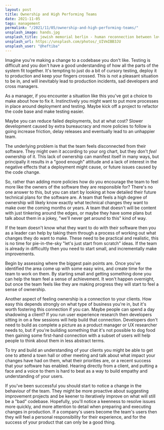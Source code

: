 ```yaml
---
layout: post
title: Ownership and High Performing Teams
date: 2021-11-05
tags: management
permalink: "/2021/11/05/ownership-and-high-performing-teams/"
unsplash_image: hands.jpg
unsplash_title: jewish memorial berlin - human reconnection between love and hate
unsplash_url: https://unsplash.com/photos/_UIVmIBB3JU
unsplash_user: "@heftiba"
---
```

Imagine you're making a change to a codebase you don't like. Testing is difficult and you don't have a
good understanding of how all the parts of the system fit together. It's tempting to just do a bit
of cursory testing, deploy it to production and keep your fingers crossed. This is not a pleasant
situation to be in, and will inevitably lead to production incidents, sad developers and cross
managers.

As a manager, if you encounter a situation like this you've got a choice to make about how to fix it.
Instinctively you might want to put more processes in place around deployment and testing. Maybe kick
off a project to refactor the code base and make testing easier.

Maybe you can reduce failed deployments, but at what cost? Slower development caused by extra
bureaucracy and more policies to follow is going increase friction, delay releases and
eventually lead to an unhappier team.

The underlying problem is that the team feels disconnected from their software. They might own it
according to your org chart, but they don't _feel_ ownership of it. This lack of ownership can
manifest itself in many ways, but principally it results in a "good enough" attitude and a lack of
interest in the negative effects that a deployment might cause, or future issues caused by the
code change.

So, rather than adding more policies how do you encourage the team to feel more like the owners
of the software they are responsible for? There's no one answer to this, but you can start
by looking at how detailed their future technical plans for the software are. A team that feels
a high degree of ownership will likely know exactly what technical changes they want to make over
the coming months or years. A team that doesn't will be content with just tinkering around the edges,
or maybe they have some plans but talk about them in a jokey, "we'll never get around to this" kind
of way.

If the team doesn't know what they want to do with their software then you as a leader can help by taking
them through a process of working out what changes they do want to make. These need to be practical
and realistic, this is no time for pie-in-the-sky "let's just start from scratch" ideas. If the team
is already in difficultly then you need to start small, and incrementally make improvements.

Begin by assessing where the biggest pain points are. Once you've identified the area come up with some
easy wins, and create time for the team to work on them. By starting small and getting something
done you can help the team feel a sense of achievement. It won't happen overnight, but once the team
feels like they are making progress they will start to feel a sense of ownership.

Another aspect of feeling ownership is a connection to your clients. How easy this depends strongly
on what type of business you're in, but it's worth fostering this connection if you can. Maybe people
can spend a day shadowing a client? If you run user experience research then developers sitting in on
a few sessions will help build that connection. Developers don't need to build as complete a picture as a
product manager or UX researcher needs to, but if you're building something that it's not possible to
dog food then gaining some first-hand connection with a subset of users will help people to think about
them in less abstract terms.

To try and build an understanding of your clients you might be able to get one to attend a town hall
or other meeting and talk about what impact your changes have had on them, what their priorities are,
or a recent success that your software has enabled. Hearing directly from a client, and putting a face
and a voice to them is hard to beat as a way to build empathy and understanding of your users.

If you've been successful you should start to notice a change in the behaviour of the team. They might be more proactive
about suggesting improvement projects and be keener to iteratively improve on what will still be a
"bad" codebase. Hopefully, you'll notice a keenness to resolve issues more quickly, and more attention to
detail when preparing and executing changes in production. If a company's users become the team's users
then they will feel a personal responsibility for their experience, and for the success of your product
that can only be a good thing.
